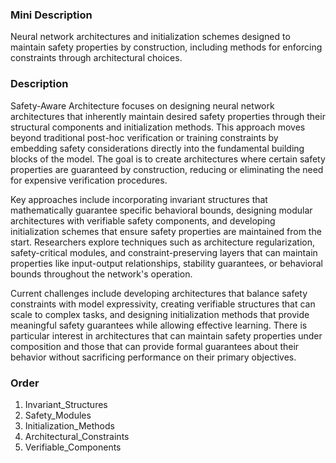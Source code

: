 ### Mini Description

Neural network architectures and initialization schemes designed to maintain safety properties by construction, including methods for enforcing constraints through architectural choices.

### Description

Safety-Aware Architecture focuses on designing neural network architectures that inherently maintain desired safety properties through their structural components and initialization methods. This approach moves beyond traditional post-hoc verification or training constraints by embedding safety considerations directly into the fundamental building blocks of the model. The goal is to create architectures where certain safety properties are guaranteed by construction, reducing or eliminating the need for expensive verification procedures.

Key approaches include incorporating invariant structures that mathematically guarantee specific behavioral bounds, designing modular architectures with verifiable safety components, and developing initialization schemes that ensure safety properties are maintained from the start. Researchers explore techniques such as architecture regularization, safety-critical modules, and constraint-preserving layers that can maintain properties like input-output relationships, stability guarantees, or behavioral bounds throughout the network's operation.

Current challenges include developing architectures that balance safety constraints with model expressivity, creating verifiable structures that can scale to complex tasks, and designing initialization methods that provide meaningful safety guarantees while allowing effective learning. There is particular interest in architectures that can maintain safety properties under composition and those that can provide formal guarantees about their behavior without sacrificing performance on their primary objectives.

### Order

1. Invariant_Structures
2. Safety_Modules
3. Initialization_Methods
4. Architectural_Constraints
5. Verifiable_Components
